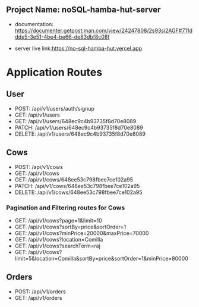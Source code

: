 ## Project Name: noSQL-hamba-hut-server
* documentation: https://documenter.getpost:man.com/view/24247808/2s93si2AGF#711ddde5-3e51-4be4-be66-de83dbf8c08f

* server live link:https://no-sql-hamba-hut.vercel.app

# Application Routes
## User
* POST: /api/v1/users/auth/signup
* GET:  /api/v1/users
* GET:  /api/v1/users/648ec9c4b93735f8d70e8089
* PATCH:  /api/v1/users/648ec9c4b93735f8d70e8089
* DELETE: /api/v1/users/648ec9c4b93735f8d70e8089
## Cows
* POST: /api/v1/cows
* GET:  /api/v1/cows
* GET:  /api/v1/cows/648ee53c798fbee7ce102a95
* PATCH:  /api/v1/cows/648ee53c798fbee7ce102a95
* DELETE: /api/v1/cows/648ee53c798fbee7ce102a95
### Pagination and Filtering routes for Cows
* GET:  /api/v1/cows?page=1&limit=10
* GET:  /api/v1/cows?sortBy=price&sortOrder=1
* GET:  /api/v1/cows?minPrice=20000&maxPrice=70000
* GET:  /api/v1/cows?location=Comilla
* GET:  /api/v1/cows?searchTerm=raj
* GET:  /api/v1/cows?limit=5&location=Comilla&sortBy=price&sortOrder=1&minPrice=80000
## Orders
* POST: /api/v1/orders
* GET:  /api/v1/orders